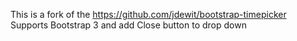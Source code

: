 This is a fork of the https://github.com/jdewit/bootstrap-timepicker
Supports Bootstrap 3 and add Close button to drop down
